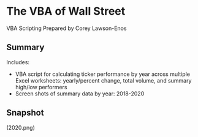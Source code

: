 # The VBA of Wall Street

VBA Scripting Prepared by Corey Lawson-Enos

## Summary

Includes:
- VBA script for calculating ticker performance by year across multiple Excel worksheets: yearly/percent change, total volume, and summary high/low performers
- Screen shots of summary data by year: 2018-2020

## Snapshot
(2020.png)
